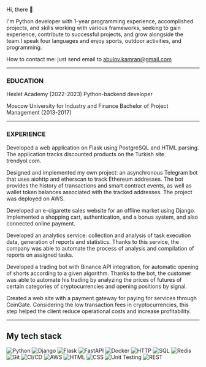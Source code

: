 Hi, there 🤚

I'm Python developer with 1-year programming experience, accomplished projects, and skills working with various frameworks, seeking to gain experience, contribute to successful projects, and grow alongside the team.I speak four languages and enjoy sports, outdoor activities, and programming.


How to contact me: just send email to abulov.kamran@gmail.com

---

### EDUCATION  
Hexlet Academy (2022-2023)
Python-backend developer

Moscow University for Industry and Finance
Bachelor of Project Management (2013-2017)  

---

### EXPERIENCE  

Developed a web application on Flask using PostgreSQL and HTML parsing. The application tracks discounted products on the Turkish site trendyol.com.

Designed and implemented my own project: an asynchronous Telegram bot that uses aiohttp and etherscan to track Ethereum addresses. The bot provides the history of transactions and smart contract events, as well as wallet token balances associated with the tracked addresses. The project was deployed on AWS.

Developed an e-cigarette sales website for an offline market using Django. Implemented a shopping cart, authentication, and a bonus system, and also connected online payment.

Developed an analytics service: collection and analysis of task execution data, generation of reports and statistics. Thanks to this service, the company was able to automate the process of analysis and compilation of reports on assigned tasks.

Developed a trading bot with Binance API integration, for automatic opening of shorts according to a given algorithm. Thanks to the bot, the customer was able to automate his trading by analyzing the prices of futures of certain categories of cryptocurrencies and opening positions by signal.

Created a web site with a payment gateway for paying for services through CoinGate. Considering the low transaction fees in cryptocurrencies, this step helped the client reduce operational costs and increase profitability.

---

## My tech stack

![Python](https://img.shields.io/badge/-Python-3776AB?style=flat-square&logo=python&logoColor=white)  ![Django](https://img.shields.io/badge/-Django-092E20?style=flat-square&logo=django&logoColor=white)  ![Flask](https://img.shields.io/badge/-Flask-000000?style=flat-square&logo=flask&logoColor=white)  ![FastAPI](https://img.shields.io/badge/-FastAPI-009688?style=flat-square&logo=fastapi&logoColor=white)  ![Docker](https://img.shields.io/badge/-Docker-2496ED?style=flat-square&logo=docker&logoColor=white) 
![HTTP](https://img.shields.io/badge/-HTTP-9a9a9a?style=flat-square&logo=http&logoColor=white) ![SQL](https://img.shields.io/badge/-SQL-4479A1?style=flat-square&logo=sql&logoColor=white) ![Redis](https://img.shields.io/badge/-Redis-DC382D?style=flat-square&logo=redis&logoColor=white) ![Git](https://img.shields.io/badge/-Git-F05032?style=flat-square&logo=git&logoColor=white) ![CI/CD](https://img.shields.io/badge/-CI%2FCD-4285F4?style=flat-square&logo=continuous-integration&logoColor=white)
![AWS](https://img.shields.io/badge/-AWS-232F3E?style=flat-square&logo=amazon-aws&logoColor=white) ![HTML](https://img.shields.io/badge/-HTML-E34F26?style=flat-square&logo=html5&logoColor=white) ![CSS](https://img.shields.io/badge/-CSS-1572B6?style=flat-square&logo=css3&logoColor=white) ![Unit Testing](https://img.shields.io/badge/-Unit%20Testing-5A6378?style=flat-square&logo=testing-library&logoColor=white) ![REST](https://img.shields.io/badge/-REST-FF6C37?style=flat-square&logo=rest&logoColor=white)




